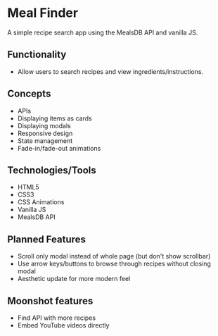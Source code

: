 # Meal Finder

A simple recipe search app using the MealsDB API and vanilla JS.

## Functionality

- Allow users to search recipes and view ingredients/instructions.

## Concepts

- APIs
- Displaying items as cards
- Displaying modals
- Responsive design
- State management
- Fade-in/fade-out animations

## Technologies/Tools

- HTML5
- CSS3
- CSS Animations
- Vanilla JS
- MealsDB API

## Planned Features

- Scroll only modal instead of whole page (but don't show scrollbar)
- Use arrow keys/buttons to browse through recipes without closing modal
- Aesthetic update for more modern feel

## Moonshot features

- Find API with more recipes
- Embed YouTube videos directly

